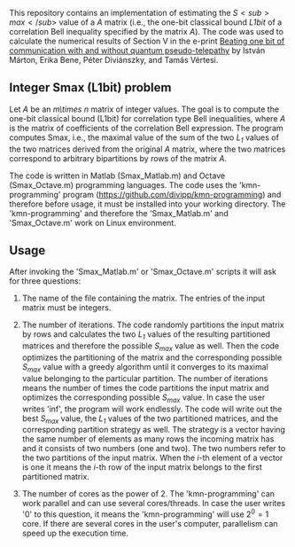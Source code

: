 This repository contains an implementation of estimating the $S<sub>max</sub>$ value of a *A* matrix (i.e., the one-bit classical bound *L1bit* of a correlation Bell inequality specified by the matrix *A*). The code was used to calculate the numerical results of Section V in the e-print [Beating one bit of communication with and without quantum pseudo-telepathy](https://arxiv.org/abs/2308.10771) by István Márton, Erika Bene, Péter Diviánszky, and Tamás Vértesi.


## Integer Smax (L1bit) problem

Let *A* be an *m\times n* matrix of integer values. The goal is to compute the one-bit classical bound (L1bit) for correlation type Bell inequalities, where *A* is the matrix of coefficients of the correlation Bell expression. The program computes Smax, i.e., the maximal value of the sum of the two *L<sub>1</sub>* values of the two matrices derived from the original *A* matrix, where the two matrices correspond to arbitrary bipartitions by rows of the matrix *A*.

The code is written in Matlab (Smax_Matlab.m) and Octave (Smax_Octave.m) programming languages. The code uses the 'kmn-programming' program (https://github.com/divipp/kmn-programming) and therefore before usage, it must be installed into your working directory. The 'kmn-programming' and therefore the 'Smax_Matlab.m' and 'Smax_Octave.m' work on Linux environment.

## Usage

After invoking the 'Smax_Matlab.m' or 'Smax_Octave.m' scripts it will ask for three questions:

1. The name of the file containing the matrix. The entries of the input matrix must be integers.

2. The number of iterations. The code randomly partitions the input matrix by rows and calculates the two *L<sub>1</sub>* values of the resulting partitioned matrices and therefore the possible *S<sub>max</sub>* value as well. Then the code optimizes the partitioning of the matrix and the corresponding possible *S<sub>max</sub>* value with a greedy algorithm until it converges to its maximal value belonging to the particular partition. The number of iterations means the number of times the code partitions the input matrix and optimizes the corresponding possible *S<sub>max</sub>* value. In case the user writes 'inf', the program will work endlessly. The code will write out the best *S<sub>max</sub>* value, the *L<sub>1</sub>* values of the two partitioned matrices, and the corresponding partition strategy as well. The strategy is a vector having the same number of elements as many rows the incoming matrix has and it consists of two numbers (one and two). The two numbers refer to the two partitions of the input matrix. When the *i*-th element of a vector is one it means the *i*-th row of the input matrix belongs to the first partitioned matrix.

3. The number of cores as the power of 2. The 'kmn-programming' can work parallel and can use several cores/threads. In case the user writes '0' to this question, it means the 'kmn-programming' will use $2^0 = 1$ core. If there are several cores in the user's computer, parallelism can speed up the execution time.
